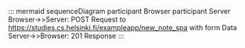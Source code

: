 ::: mermaid
sequenceDiagram
participant Browser
participant Server
Browser->>Server: POST Request to https://studies.cs.helsinki.fi/exampleapp/new_note_spa with form Data
Server->>Browser: 201 Response
:::
